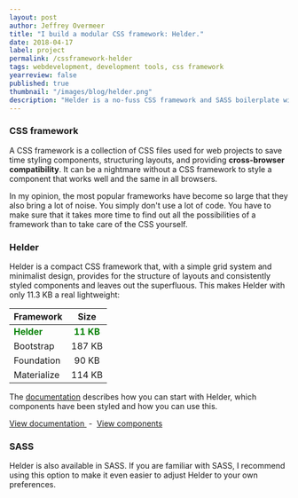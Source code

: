 ```yaml
---
layout: post
author: Jeffrey Overmeer
title: "I build a modular CSS framework: Helder."
date: 2018-04-17
label: project 
permalink: /cssframework-helder
tags: webdevelopment, development tools, css framework
yearreview: false
published: true
thumbnail: "/images/blog/helder.png"
description: "Helder is a no-fuss CSS framework and SASS boilerplate with minimalist designed components such as forms, cards, and tables and ensures consistency between browsers."
---
```


### CSS framework
A CSS framework is a collection of CSS files used for web projects to save time styling components, structuring layouts, and providing **cross-browser compatibility**. It can be a nightmare without a CSS framework to style a component that works well and the same in all browsers.

In my opinion, the most popular frameworks have become so large that they also bring a lot of noise. You simply don't use a lot of code. You have to make sure that it takes more time to find out all the possibilities of a framework than to take care of the CSS yourself.

### Helder
Helder is a compact CSS framework that, with a simple grid system and minimalist design, provides for the structure of layouts and consistently styled components and leaves out the superfluous. This makes Helder with only 11.3 KB a real lightweight:

| Framework        | Size           | 
| ------------- |:-------------:| 
| <span style="color:green">**Helder**</span>| <span style="color:green">**11 KB**</span> | 
| Bootstrap| 187 KB     | 
| Foundation| 90 KB      | 
| Materialize| 114 KB      | 


The [documentation](https://www.jeffreyovermeer.com/helder-css-framework/) describes how you can start with Helder, which components have been styled and how you can use this.

<a class="" target="_BLANK" href="https://www.jeffreyovermeer.com/helder-css-framework/">View documentation
</a> &nbsp;-&nbsp; <a class="" target="_BLANK" href="https://www.jeffreyovermeer.com/helder-css-framework/testing-elements.html">View components</a>                                

<!--
<img src="/images/blog/sass.svg" alt="SASS" width="250">-->
### SASS
Helder is also available in SASS. If you are familiar with SASS, I recommend using this option to make it even easier to adjust Helder to your own preferences.